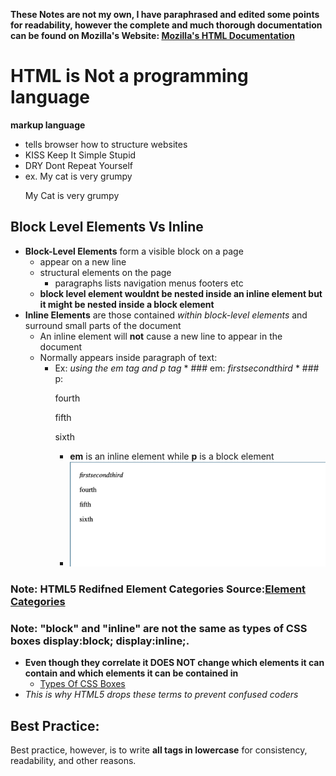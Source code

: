 **These Notes are not my own, I have paraphrased and edited some points for readability, however the complete and much thorough documentation can be found on Mozilla's Website: [Mozilla's HTML Documentation](https://developer.mozilla.org/en-US/docs/Learn/CSS/Building_blocks/The_box_model#Types_of_CSS_boxes)**
# HTML is Not a programming language
**markup language**
  * tells browser how to structure websites
  * KISS Keep It Simple Stupid
  * DRY Dont Repeat Yourself
  * ex. My cat is very grumpy
      <p>My Cat is very grumpy</p>
## Block Level Elements Vs Inline
  * **Block-Level Elements** form a visible block on a page 
    * appear on a new line
    * structural elements on the page
      * paragraphs lists navigation menus footers etc
    * **block level element wouldnt be nested inside an inline element but it might be nested inside a block element**
  * **Inline Elements** are those contained *within block-level elements* and surround small parts of the document
    * An inline element will **not** cause a new line to appear in the document
    * Normally appears inside paragraph of text:
      * Ex: *using the em tag and p tag* 
            * ### em:
            <em>first</em><em>second</em><em>third</em>
            * ### p:
            <p>fourth</p><p>fifth</p><p>sixth</p>
        * **em** is an inline element while **p** is a block element
        * ![MarkDown Image](images/exapmle-1.png)
### Note: HTML5 Redifned Element Categories Source:[Element Categories](https://html.spec.whatwg.org/multipage/indices.html#element-content-categories)
### Note: "block" and "inline" are not the same as types of CSS boxes display:block; display:inline;.
  * **Even though they correlate it DOES NOT change which elements it can contain and which elements it can be contained in**
    * [Types Of CSS Boxes](https://developer.mozilla.org/en-US/docs/Learn/CSS/Building_blocks/The_box_model#Types_of_CSS_boxes)
  * *This is why HTML5 drops these terms to prevent confused coders*


## Best Practice:
 Best practice, however, is to write **all tags in lowercase** for consistency, readability, and other reasons.
 